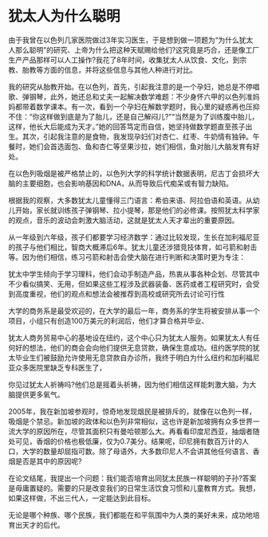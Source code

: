 # 犹太人为什么聪明

由于我曾在以色列几家医院做过3年实习医生，于是想到做一项题为“为什么犹太人那么聪明”的研究、上帝为什么把这种天赋赐给他们?这究竟是巧合，还是像工厂生产产品那样可以人工操作?我花了8年时间，收集犹太人从饮食、文化，到宗教、胎教等方面的信息，并将这些信息与其他人种进行对比。 

我的研究从胎教开始。在以色列，首先，引起我注意的是一个孕妇，她总是不停唱歌、弹钢琴，此外，她还总和丈夫一起解决数学难题：不少身怀六甲的以色列准妈妈都带着数学课本。有一次，看到一个孕妇在解数学题时，我心里的疑惑再也压抑不住：“你这样做到底是为了胎儿，还是自己解闷儿?”“当然是为了训练腹中胎儿，这样，他长大后能成为天才。”她的回答笃定而自信，她坚持做数学题直至孩子出生。其次，引起我注意的是食物，我发现孕妇们对杏仁、红枣、牛奶情有独钟。午餐时，她们会首选面包、鱼和杏仁等坚果沙拉，她们相信，鱼对胎儿大脑发育有好处。 

在以色列吸烟是被严格禁止的，以色列大学的科学统计数据表明，尼古丁会损坏大脑的主要细胞，也会影响基因和DNA，从而导致后代痴呆或有智力缺陷。 

根据我的观察，大多数犹太儿童懂得三门语言：希伯来语、阿拉伯语和英语。从幼儿开始，家长就训练孩子弹钢琴、拉小提琴，那是他们的必修课。按照犹太科学家的观点，音乐的波动会刺激大脑活动，这就是犹太人天才辈出的重要原因。 

从一年级到六年级，孩子们都要学习经济数学：通过比较发现，生长在加利福尼亚的孩子与他们相比，智商大概滞后6年。犹太儿童还涉猎竞技体育，如弓箭和射击等。因为他们相信，练习弓箭和射击会使大脑在进行判断和决策时更为专注： 

犹太中学生倾向于学习理科，他们会动手制造产品，热衷从事各种企划、尽管其中不少看似搞笑、无用，但如果这些工程涉及武器装备、医药或者工程研究时，会受到高度重视，他们的观点和想法会被推荐到高校或研究所去讨论可行性 

大学的商务系是最受欢迎的，在大学的最后一年，商务系的学生将被安排从事一个项目，小组只有创造100万美元的利润后，他们才算合格并毕业、 

犹太人商务贸易中心的基地设在纽约，这个中心只为犹太人服务。如果犹太人有任何好的想法，他们的商会会向他们提供无息贷款，确保生意成功。纽约医学院的犹太毕业生们被鼓励允许使用无息贷款自办诊所，我终于明白为什么纽约和加利福尼亚众多医院里缺乏专科医生了， 

你见过犹太人祈祷吗?他们总是摇着头祈祷，因为他们相信这样能刺激大脑，为大脑提供更多氧气。 

2005年，我在新加坡参观时，惊奇地发现烟民是被排斥的，就像在以色列一样，吸烟是个禁忌。新加坡的政体和以色列非常相似，这也许是新加坡拥有众多世界一流大学的原因所在，尽管其面积只有曼哈顿那么大。再看看印度尼西亚，抽烟者随处可见，香烟的价格也极低廉，仅为0.7美分。结果呢，印尼拥有数百万计的人口，大学的数量却屈指可数。除了母语外，大多数印尼人不会讲其他任何语言、香烟是否是其中的原因呢? 

在论文结尾，我提出一个问题：我们能否培育出同犹太民族一样聪明的子孙?答案是毋庸置疑的。需要的只是改变我们的日常生活饮食习惯和儿童教育方式。我想，如果这样做，不出三代人，一定能达到此目标。 

无论是哪个种族、哪个民族，我们都能在和平氛围中为人类的美好未来，成功地培育出天才的后代。